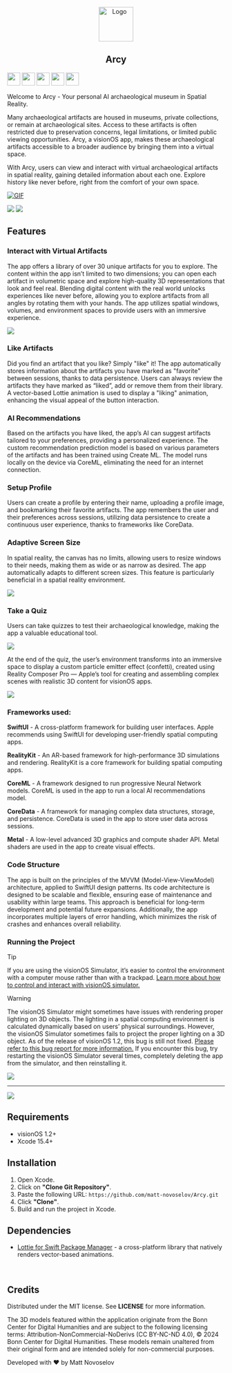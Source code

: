 <p align="center">
  <img src="https://github.com/matt-novoselov/Arcy/blob/64d31ca0a91acd93689116854061c29bfb4f74ff/Media/ArcyLogoRounded.png" alt="Logo" width="80" height="80">
  <h2 align="center">
    Arcy
  </h2>
</p>

<img src="https://github.com/matt-novoselov/matt-novoselov/blob/99433a44acc6d87d1522985a618137810ef20839/Files/visionOS.svg" style="height: 30px"> <img src="https://github.com/matt-novoselov/matt-novoselov/blob/99433a44acc6d87d1522985a618137810ef20839/Files/RealityKit.svg" style="height: 30px"> <img src="https://github.com/matt-novoselov/matt-novoselov/blob/99433a44acc6d87d1522985a618137810ef20839/Files/CoreML.svg" style="height: 30px"> <img src="https://github.com/matt-novoselov/matt-novoselov/blob/d8b0929ffafacd78dad72a169c64e622af13a115/Files/CoreData.svg" style="height: 30px"> <img src="https://github.com/matt-novoselov/matt-novoselov/blob/d8b0929ffafacd78dad72a169c64e622af13a115/Files/Metal.svg" style="height: 30px">

Welcome to Arcy - Your personal AI archaeological museum in Spatial Reality.

Many archaeological artifacts are housed in museums, private collections, or remain at archaeological sites. Access to these artifacts is often restricted due to preservation concerns, legal limitations, or limited public viewing opportunities. Arcy, a visionOS app, makes these archaeological artifacts accessible to a broader audience by bringing them into a virtual space.

With Arcy, users can view and interact with virtual archaeological artifacts in spatial reality, gaining detailed information about each one. Explore history like never before, right from the comfort of your own space.

<a href="https://www.youtube.com/watch?v=oICA5GGamFs" target="_blank">
  <img src="https://github.com/MassimoPalosciaIT/iSOS/assets/59065228/3816afd0-ed60-4369-a039-d85ed58b7000" alt="GIF">
</a>

[![](https://github.com/matt-novoselov/matt-novoselov/blob/34555effedede5dd5aa24ae675218d989e976cf6/Files/YouTube_Badge.svg)](https://www.youtube.com/watch?v=oICA5GGamFs)
[![](https://github.com/matt-novoselov/matt-novoselov/blob/eb675928f9e5b3cd2a2db6cde2b6ecf5ab646b4c/Files/Available_on_the_Test_Flight.svg)](https://testflight.apple.com/join/l8JQokLW)


## Features

### Interact with Virtual Artifacts
The app offers a library of over 30 unique artifacts for you to explore. The content within the app isn’t limited to two dimensions; you can open each artifact in volumetric space and explore high-quality 3D representations that look and feel real. Blending digital content with the real world unlocks experiences like never before, allowing you to explore artifacts from all angles by rotating them with your hands. The app utilizes spatial windows, volumes, and environment spaces to provide users with an immersive experience.

![](https://github.com/matt-novoselov/Arcy/blob/58782b6be422b2c950f625f4ad1f1125c429c303/Media/3Dmodel.png)

### Like Artifacts
Did you find an artifact that you like? Simply "like" it! The app automatically stores information about the artifacts you have marked as "favorite" between sessions, thanks to data persistence. Users can always review the artifacts they have marked as “liked”, add or remove them from their library. A vector-based Lottie animation is used to display a "liking" animation, enhancing the visual appeal of the button interaction.

### AI Recommendations
Based on the artifacts you have liked, the app’s AI can suggest artifacts tailored to your preferences, providing a personalized experience. The custom recommendation prediction model is based on various parameters of the artifacts and has been trained using Create ML. The model runs locally on the device via CoreML, eliminating the need for an internet connection.

### Setup Profile
Users can create a profile by entering their name, uploading a profile image, and bookmarking their favorite artifacts. The app remembers the user and their preferences across sessions, utilizing data persistence to create a continuous user experience, thanks to frameworks like CoreData.

### Adaptive Screen Size
In spatial reality, the canvas has no limits, allowing users to resize windows to their needs, making them as wide or as narrow as desired. The app automatically adapts to different screen sizes. This feature is particularly beneficial in a spatial reality environment.

![](https://github.com/matt-novoselov/Arcy/blob/58782b6be422b2c950f625f4ad1f1125c429c303/Media/adaptiveSize.png)

### Take a Quiz
Users can take quizzes to test their archaeological knowledge, making the app a valuable educational tool.

![](https://github.com/matt-novoselov/Arcy/blob/58782b6be422b2c950f625f4ad1f1125c429c303/Media/quiz.png)

At the end of the quiz, the user’s environment transforms into an immersive space to display a custom particle emitter effect (confetti), created using Reality Composer Pro — Apple’s tool for creating and assembling complex scenes with realistic 3D content for visionOS apps.

![](https://github.com/matt-novoselov/Arcy/blob/58782b6be422b2c950f625f4ad1f1125c429c303/Media/confetti.png)

### Frameworks used:
**SwiftUI** - A cross-platform framework for building user interfaces. Apple recommends using SwiftUI for developing user-friendly spatial computing apps.

**RealityKit** - An AR-based framework for high-performance 3D simulations and rendering. RealityKit is a core framework for building spatial computing apps. 

**CoreML** - A framework designed to run progressive Neural Network models. CoreML is used in the app to run a local AI recommendations model.

**CoreData** - A framework for managing complex data structures, storage, and persistence. CoreData is used in the app to store user data across sessions.

**Metal** - A low-level advanced 3D graphics and compute shader API. Metal shaders are used in the app to create visual effects.

### Code Structure
The app is built on the principles of the MVVM (Model-View-ViewModel) architecture, applied to SwiftUI design patterns. Its code architecture is designed to be scalable and flexible, ensuring ease of maintenance and usability within large teams. This approach is beneficial for long-term development and potential future expansions.
Additionally, the app incorporates multiple layers of error handling, which minimizes the risk of crashes and enhances overall reliability.

### Running the Project

> [!TIP]
> If you are using the visionOS Simulator, it’s easier to control the environment with a computer mouse rather than with a trackpad. [Learn more about how to control and interact with visionOS simulator.](https://developer.apple.com/documentation/xcode/interacting-with-your-app-in-the-visionos-simulator)

> [!WARNING]
> The visionOS Simulator might sometimes have issues with rendering proper lighting on 3D objects. The lighting in a spatial computing environment is calculated dynamically based on users’ physical surroundings. However, the visionOS Simulator sometimes fails to project the proper lighting on a 3D object. As of the release of visionOS 1.2, this bug is still not fixed. [Please refer to this bug report for more information.](https://forums.developer.apple.com/forums/thread/742222)
If you encounter this bug, try restarting the visionOS Simulator several times, completely deleting the app from the simulator, and then reinstalling it.
>
> ![](https://github.com/matt-novoselov/Arcy/blob/58782b6be422b2c950f625f4ad1f1125c429c303/Media/brokenLight.png)

---

![](https://github.com/matt-novoselov/Arcy/blob/5a84b209dd6f5450ad1a40012f624c94ecf2fc15/Media/bento.png)


## Requirements
- visionOS 1.2+
- Xcode 15.4+

## Installation
1. Open Xcode.
2. Click on **"Clone Git Repository"**.
3. Paste the following URL: `https://github.com/matt-novoselov/Arcy.git`
4. Click **"Clone"**.
5. Build and run the project in Xcode.

## Dependencies
- [Lottie for Swift Package Manager](https://github.com/airbnb/lottie-spm) - a cross-platform library that natively renders vector-based animations.
<br>

## Credits
Distributed under the MIT license. See **LICENSE** for more information.

The 3D models featured within the application originate from the Bonn Center for Digital Humanities and are subject to the following licensing terms: Attribution-NonCommercial-NoDerivs (CC BY-NC-ND 4.0), © 2024 Bonn Center for Digital Humanities. These models remain unaltered from their original form and are intended solely for non-commercial purposes.

Developed with ❤️ by Matt Novoselov
